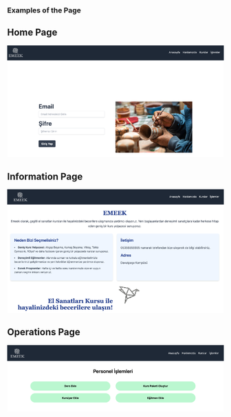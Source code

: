 ### Examples of the Page 

## Home Page
![](https://github.com/iamesoes/Handcraft-Business-Frontend/blob/merged/homepage.png?raw=true)

## Information Page
![](https://github.com/iamesoes/Handcraft-Business-Frontend/blob/merged/info.png?raw=true)

## Operations Page
![](https://github.com/iamesoes/Handcraft-Business-Frontend/blob/merged/operations.png?raw=true)

